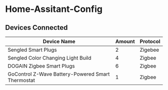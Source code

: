 # Home-Assitant-Config

## Devices Connected
| Device Name | Amount | Protocol|
| ------- | ------| -----|
| Sengled Smart Plugs | 2 | Zigebee |
| Sengled Color Changing Light Build | 4 | Zigbee|
| DOGAIN Zigbee Smart Plugs | 6 | Zigbee |
| GoControl Z-Wave Battery-Powered Smart Thermostat | 1 | Zigbee |
